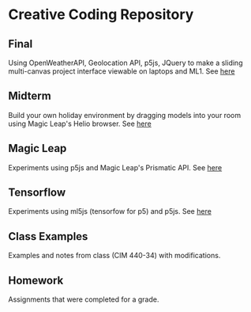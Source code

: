 # Creative Coding Repository

## Final
Using OpenWeatherAPI, Geolocation API, p5js, JQuery to make a sliding multi-canvas project interface viewable on laptops and ML1. See [here](Final/multicanvas)


## Midterm
Build your own holiday environment by dragging models into your room using Magic Leap's Helio browser. See [here](Midterm/snow)

## Magic Leap
Experiments using p5js and Magic Leap's Prismatic API. See [here](MagicLeap)

## Tensorflow
Experiments using ml5js (tensorfow for p5) and p5js. See [here](Tensorflow)

## Class Examples
Examples and notes from class (CIM 440-34) with modifications. 

## Homework
Assignments that were completed for a grade.
